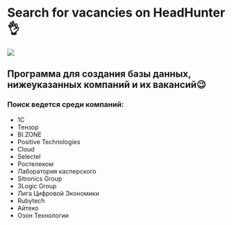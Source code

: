 <h1>Search for vacancies on HeadHunter👌</h1>
<img src="https://irecommend.ru/sites/default/files/product-images/57951/hh_ru_logo.jpg">
<h2>Программа для создания базы данных, нижеуказанных компаний и их вакансий😉</h2>
<h3>Поиск ведется среди компаний:</h3>

+ 1C
+ Тензор
+ BI.ZONE
+ Positive Technologies
+ Cloud
+ Selectel
+ Ростелеком
+ Лаборатория касперского
+ Sitronics Group
+ 3Logic Group
+ Лига Цифровой Экономики
+ Rubytech
+ Айтеко
+ Озон Технологии
